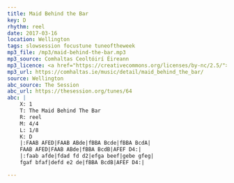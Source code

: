```yaml
---
title: Maid Behind the Bar
key: D
rhythm: reel
date: 2017-03-16
location: Wellington
tags: slowsession focustune tuneoftheweek
mp3_file: /mp3/maid-behind-the-bar.mp3
mp3_source: Comhaltas Ceoltóirí Éireann
mp3_licence: <a href="https://creativecommons.org/licenses/by-nc/2.5/">CC-BY-NC-2.5</a>
mp3_url: https://comhaltas.ie/music/detail/maid_behind_the_bar/
source: Wellington
abc_source: The Session
abc_url: https://thesession.org/tunes/64
abc: |
    X: 1
    T: The Maid Behind The Bar
    R: reel
    M: 4/4
    L: 1/8
    K: D
    |:FAAB AFED|FAAB ABde|fBBA Bcde|fBBA BcdA|
    FAAB AFED|FAAB ABde|fBBA BcdB|AFEF D4:|
    |:faab afde|fdad fd d2|efga beef|gebe gfeg|
    fgaf bfaf|defd e2 de|fBBA BcdB|AFEF D4:|

---
```


